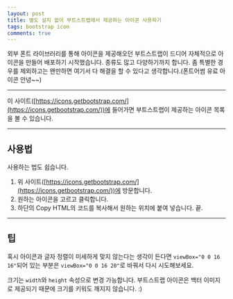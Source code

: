 ```yaml
---
layout: post
title: 별도 설치 없이 부트스트랩에서 제공하는 아이콘 사용하기
tags: bootstrap icon
comments: true
---
```


외부 폰트 라이브러리를 통해 아이콘을 제공해오던 부트스트랩이 드디어 자체적으로 아이콘을 만들어 배포하기 시작했습니다. 종류도 많고 다양하기까지 합니다. 좀 특별한 경우를 제외하고는 왠만하면 여기서 다 해결을 할 수 있다고 생각합니다.(폰트어썸 유료 아이콘 안녕~~)  

---

이 사이트([https://icons.getbootstrap.com/](https://icons.getbootstrap.com/))에 들어가면 부트스트랩이 제공하는 아이콘 목록을 볼 수 있습니다.   

---

## 사용법

사용하는 법도 쉽습니다.  

1. 위 사이트([https://icons.getbootstrap.com/](https://icons.getbootstrap.com/))에 방문합니다.
2. 원하는 아이콘을 고르고 클릭합니다.
3. 하단의 Copy HTML의 코드를 복사해서 원하는 위치에 붙여 넣습니다. 끝.

---

## 팁

혹시 아이콘과 글자 정렬이 미세하게 맞지 않는다는 생각이 든다면 `viewBox="0 0 16 16"`되어 있는 부분은 `viewBox="0 0 16 20"`로 바꿔서 다시 시도해보세요.  

크기는 `width`와 `height` 속성으로 변경 가능합니다. 부트스트랩 아이콘은 백터 이미지로 제공되기 때문에 크기를 키워도 깨지지 않습니다. :)  
